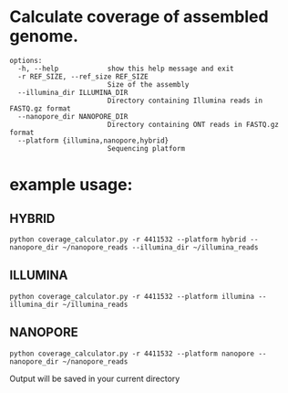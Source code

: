 # Calculate coverage of assembled genome. 
```
options:
  -h, --help            show this help message and exit
  -r REF_SIZE, --ref_size REF_SIZE
                        Size of the assembly
  --illumina_dir ILLUMINA_DIR
                        Directory containing Illumina reads in FASTQ.gz format
  --nanopore_dir NANOPORE_DIR
                        Directory containing ONT reads in FASTQ.gz format
  --platform {illumina,nanopore,hybrid}
                        Sequencing platform
```                        
# example usage:                      
## HYBRID
```
python coverage_calculator.py -r 4411532 --platform hybrid --nanopore_dir ~/nanopore_reads --illumina_dir ~/illumina_reads
```

## ILLUMINA
```
python coverage_calculator.py -r 4411532 --platform illumina --illumina_dir ~/illumina_reads
```

## NANOPORE
```
python coverage_calculator.py -r 4411532 --platform nanopore --nanopore_dir ~/nanopore_reads
```

Output will be saved in your current directory
